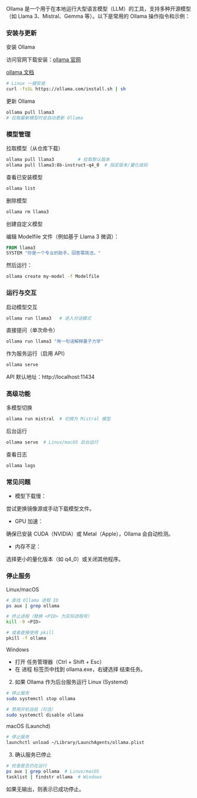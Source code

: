 Ollama 是一个用于在本地运行大型语言模型（LLM）的工具，支持多种开源模型（如 Llama 3、Mistral、Gemma 等）。以下是常用的 Ollama 操作指令和示例：

### 安装与更新

安装 Ollama

访问官网下载安装：[ollama 官网](https://ollama.com/)

[ollama 文档](https://github.com/ollama/ollama/blob/main/docs/README.md)

```bash
# Linux 一键安装
curl -fsSL https://ollama.com/install.sh | sh
```

更新 Ollama

```bash
ollama pull llama3
# 拉取最新模型时会自动更新 Ollama
```

### 模型管理

拉取模型（从仓库下载）

```bash
ollama pull llama3         # 拉取默认版本
ollama pull llama3:8b-instruct-q4_0  # 指定版本/量化级别
```

查看已安装模型

```bash
ollama list
```

删除模型

```bash
ollama rm llama3
```

创建自定义模型

编辑 Modelfile 文件（例如基于 Llama 3 微调）：

```dockerfile
FROM llama3
SYSTEM "你是一个专业的助手，回答需简洁。"
```

然后运行：

```bash
ollama create my-model -f Modelfile

```

### 运行与交互

启动模型交互

```bash
ollama run llama3   # 进入对话模式
```

直接提问（单次命令）

```bash
ollama run llama3 "用一句话解释量子力学"
```

作为服务运行（启用 API）

```bash
ollama serve
```

API 默认地址：http://localhost:11434

### 高级功能

多模型切换

```bash
ollama run mistral  # 切换为 Mistral 模型
```

后台运行

```bash
ollama serve  # Linux/macOS 后台运行
```

查看日志

```bash
ollama logs
```

### 常见问题

- 模型下载慢：

尝试更换镜像源或手动下载模型文件。

- GPU 加速：

确保已安装 CUDA（NVIDIA）或 Metal（Apple），Ollama 会自动检测。

- 内存不足：

选择更小的量化版本（如 q4_0）或关闭其他程序。

### 停止服务

Linux/macOS

```bash
# 查找 Ollama 进程 ID
ps aux | grep ollama

# 终止进程（替换 <PID> 为实际进程号）
kill -9 <PID>

# 或者直接使用 pkill
pkill -f ollama
```

Windows

- 打开 任务管理器（Ctrl + Shift + Esc）
- 在 进程 标签页中找到 ollama.exe，右键选择 结束任务。

2. 如果 Ollama 作为后台服务运行
   Linux (Systemd)

```bash
# 停止服务
sudo systemctl stop ollama

# 禁用开机自启（可选）
sudo systemctl disable ollama
```

macOS (Launchd)

```bash
# 停止服务
launchctl unload ~/Library/LaunchAgents/ollama.plist
```

3. 确认服务已停止

```bash
# 检查是否仍在运行
ps aux | grep ollama  # Linux/macOS
tasklist | findstr ollama  # Windows
```

如果无输出，则表示已成功停止。
